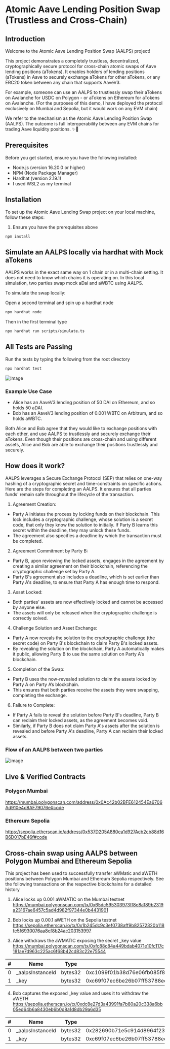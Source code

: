 # Atomic Aave Lending Position Swap (Trustless and Cross-Chain)

## Introduction

Welcome to the Atomic Aave Lending Position Swap (AALPS) project!

This project demonstrates a completely trustless, decentralized, cryptographically secure protocol for cross-chain atomic swaps of Aave lending positions (aTokens). It enables holders of lending positions (aTokens) in Aave to securely exchange aTokens for other aTokens, or any ERC20 token between any chain that supports AaveV3.

For example, someone can use an AALPS to trustlessly swap their aTokens on Avalanche for USDC on Polygon - or aTokens on Ethereum for aTokens on Avalanche. (For the purposes of this demo, I have deployed the protocol exclusively on Mumbai and Sepolia, but it would work on any EVM chain)

We refer to the mechanism as the Atomic Aave Lending Position Swap (AALPS). The outcome is full interoperability between any EVM chains for trading Aave liquidity positions. ✨👻

## Prerequisites

Before you get started, ensure you have the following installed:

- Node.js (version 16.20.0 or higher)
- NPM (Node Package Manager)
- Hardhat (version 2.19.1)
- I used WSL2 as my terminal

## Installation

To set up the Atomic Aave Lending Swap project on your local machine, follow these steps:

1. Ensure you have the prerequisites above

```bash
npm install
```

## Simulate an AALPS locally via hardhat with Mock aTokens

AALPS works in the exact same way on 1 chain or in a multi-chain setting. It does not need to know which chains it is operating on. In this local simulation, two parties swap mock aDai and aWBTC using AALPS.

To simulate the swap locally:

Open a second terminal and spin up a hardhat node

```bash
npx hardhat node
```

Then in the first terminal type

```bash
npx hardhat run scripts/simulate.ts
```

## All Tests are Passing

Run the tests by typing the following from the root directory
```bash
npx hardhat test
```

![image](https://github.com/Oskii/aave-cross-chain-lending-position-swaps/assets/30426408/e9045dbe-58f2-4e6c-b88b-9031907263f3)


### Example Use Case

- Alice has an AaveV3 lending position of 50 DAI on Ethereum, and so holds 50 aDAI.
- Bob has an AaveV3 lending position of 0.001 WBTC on Arbitrum, and so holds aWBTC.

Both Alice and Bob agree that they would like to exchange positions with each other, and use AALPS to trustlessly and securely exchange their aTokens. Even though their positions are cross-chain and using different assets, Alice and Bob are able to exchange their positions trustlessly and securely.

## How does it work?

AALPS leverages a Secure Exchange Protocol (SEP) that relies on one-way hashing of a cryptographic secret and time-constraints on specific actions. Here are the steps for completing an AALPS. It ensures that all parties funds' remain safe throughout the lifecycle of the transaction.

1. Agreement Creation:

- Party A initiates the process by locking funds on their blockchain. This lock includes a cryptographic challenge, whose solution is a secret code, that only they know the solution to initially. If Party B learns this secret within the deadline, they may unlock these funds.
- The agreement also specifies a deadline by which the transaction must be completed.

2. Agreement Commitment by Party B:

- Party B, upon reviewing the locked assets, engages in the agreement by creating a similar agreement on their blockchain, referencing the cryptographic challenge set by Party A.
- Party B's agreement also includes a deadline, which is set earlier than Party A's deadline, to ensure that Party A has enough time to respond.

3. Asset Locked:

- Both parties' assets are now effectively locked and cannot be accessed by anyone else.
- The assets will only be released when the cryptographic challenge is correctly solved.

4. Challenge Solution and Asset Exchange:

- Party A now reveals the solution to the cryptographic challenge (the secret code) on Party B's blockchain to claim Party B's locked assets.
- By revealing the solution on the blockchain, Party A automatically makes it public, allowing Party B to use the same solution on Party A's blockchain.

5. Completion of the Swap:

- Party B uses the now-revealed solution to claim the assets locked by Party A on Party A’s blockchain.
- This ensures that both parties receive the assets they were swapping, completing the exchange.

6. Failure to Complete:

- If Party A fails to reveal the solution before Party B's deadline, Party B can reclaim their locked assets, as the agreement becomes void.
- Similarly, if Party B does not claim Party A's assets after the solution is revealed and before Party A's deadline, Party A can reclaim their locked assets.

### Flow of an AALPS between two parties

![image](https://github.com/Oskii/aave-cross-chain-lending-position-swaps/assets/30426408/cd835243-1552-4873-8a1e-aa950cb94d2a)

## Live & Verified Contracts

### Polygon Mumbai 

https://mumbai.polygonscan.com/address/0x0Ac42b02BFE612454Ea6706Ad910e4d8AF79076e#code

### Ethereum Sepolia

https://sepolia.etherscan.io/address/0x537D205A880ea1d927Acb2cb88d16B6D017bE46f#code

## Cross-chain swap using AALPS between Polygon Mumbai and Ethereum Sepolia

This project has been used to successfully transfer aWMatic and aWETH positions between Polygon Mumbai and Ethereum Sepolia respectively. See the following transactions on the respective blockchains for a detailed history

1. Alice locks up 0.001 aWMATIC on the Mumbai testnet
https://mumbai.polygonscan.com/tx/0x65dc595303973ff8e8a189b2319a23167ae6457c5ad4d982f97344e0b4431901

2. Bob locks up 0.00.1 aWETH on the Sepolia testnet
https://sepolia.etherscan.io/tx/0x1b245dc9c3ef0738aff9b82572320b118fe5f6930076aa8ef8b24ac203153997

3. Alice withdraws the aWMATIC exposing the secret _key value
https://mumbai.polygonscan.com/tx/0xfc88c84a449bdab4071e10fc117c181ae7d963c225ac6f68b42cd83c22e75544

| #  | Name            | Type    | Data                                                         |
|----|-----------------|---------|--------------------------------------------------------------|
| 0  | _aalpsInstanceId | bytes32 | 0xc1099f01b38d76e06fb085f84ea3a479ab7cb7e6977c2df9c9c38970f61b7543 |
| 1  | _key            | bytes32 | 0xc69f07ec6be26b07ff53788ee2ddb717b5ac87d77b8d865a03e7909513fbdf27 |

4. Bob captures the exposed _key value and uses it to withdraw the aWETH
https://sepolia.etherscan.io/tx/0xdc8e27d3a43991fa7b80a20c338a6bb05ed64b6a8430eb6b0d8a1d8db29a6d35

| #  | Name            | Type    | Data                                                         |
|----|-----------------|---------|--------------------------------------------------------------|
| 0  | _aalpsInstanceId | bytes32 | 0x282690b71e5c914d8964f239a5d9b9d3bb73ada523ae0eb9be5683ec1f01ea64 |
| 1  | _key            | bytes32 | 0xc69f07ec6be26b07ff53788ee2ddb717b5ac87d77b8d865a03e7909513fbdf27 |
